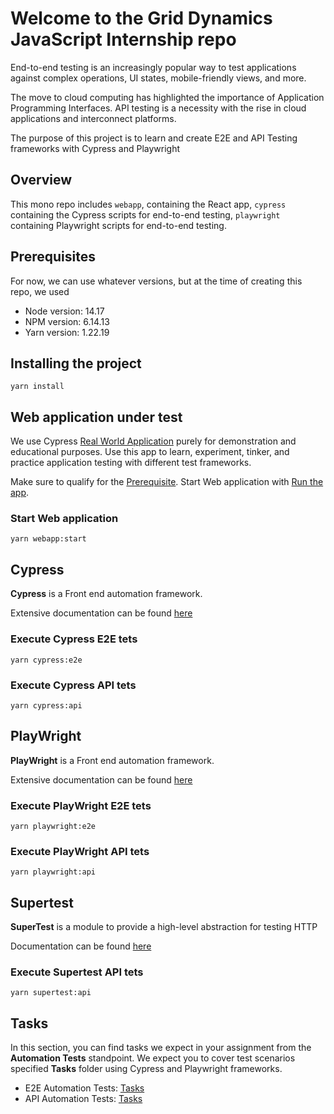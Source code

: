 # Welcome to the Grid Dynamics JavaScript Internship repo

End-to-end testing is an increasingly popular way to test applications against complex operations, UI states, mobile-friendly views, and more.

The move to cloud computing has highlighted the importance of Application Programming Interfaces. API testing is a necessity with the rise in cloud applications and interconnect platforms.

The purpose of this project is to learn and create E2E and API Testing frameworks with Cypress and Playwright

## Overview

This mono repo includes `webapp`, containing the React app, `cypress` containing the Cypress scripts for end-to-end testing, `playwright` containing Playwright scripts for end-to-end testing.

## Prerequisites

For now, we can use whatever versions, but at the time of creating this repo, we used

- Node version: 14.17
- NPM version: 6.14.13
- Yarn version: 1.22.19

## Installing the project

```shell
yarn install
```

## Web application under test

We use Cypress [Real World Application](https://www.cypress.io/blog/2020/06/11/introducing-the-cypress-real-world-app/) purely for demonstration and educational purposes. Use this app to learn, experiment, tinker, and practice application testing with different test frameworks.

Make sure to qualify for the [Prerequisite](./webapp/README.md#Prerequisites).
Start Web application with [Run the app](./webapp/README.md#Run-the-app).

### Start Web application

```shell
yarn webapp:start
```

## Cypress

**Cypress** is a Front end automation framework.

Extensive documentation can be found [here](https://docs.cypress.io/guides/overview/why-cypress)

### Execute Cypress E2E tets

```shell
yarn cypress:e2e
```

### Execute Cypress API tets

```shell
yarn cypress:api
```

## PlayWright

**PlayWright** is a Front end automation framework.

Extensive documentation can be found [here](https://playwright.dev/docs/intro)

### Execute PlayWright E2E tets

```shell
yarn playwright:e2e
```

### Execute PlayWright API tets

```shell
yarn playwright:api
```

## Supertest

**SuperTest** is a module to provide a high-level abstraction for testing HTTP

Documentation can be found [here](https://github.com/visionmedia/supertest)

### Execute Supertest API tets

```shell
yarn supertest:api
```

## Tasks

In this section, you can find tasks we expect in your assignment from the **Automation Tests** standpoint. We expect you to cover test scenarios specified **Tasks** folder using Cypress and Playwright frameworks.

- E2E Automation Tests: [Tasks](./tasks/end-to-end.md)
- API Automation Tests: [Tasks](./tasks/api.md)
